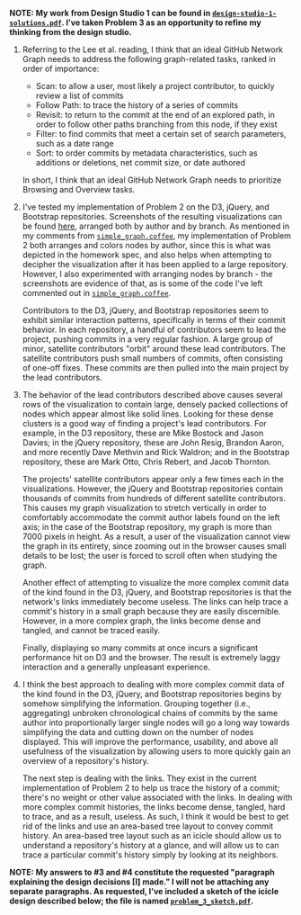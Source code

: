**NOTE: My work from Design Studio 1 can be found in [`design-studio-1-solutions.pdf`](https://github.com/rlucioni/cs171-hw2-lucioni-renzo/blob/master/design-studio-1-solutions.pdf). I've taken Problem 3 as an opportunity to refine my thinking from the design studio.**


1. Referring to the Lee et al. reading, I think that an ideal GitHub Network Graph needs to address the following graph-related tasks, ranked in order of importance:
    - Scan: to allow a user, most likely a project contributor, to quickly review a list of commits
    - Follow Path: to trace the history of a series of commits
    - Revisit: to return to the commit at the end of an explored path, in order to follow other paths branching from this node, if they exist
    - Filter: to find commits that meet a certain set of search parameters, such as a date range
    - Sort: to order commits by metadata characteristics, such as additions or deletions, net commit size, or date authored

    In short, I think that an ideal GitHub Network Graph needs to prioritize Browsing and Overview tasks.


2. I've tested my implementation of Problem 2 on the D3, jQuery, and Bootstrap repositories. Screenshots of the resulting visualizations can be found [here](img/screenshots), arranged both by author and by branch. As mentioned in my comments from [`simple_graph.coffee`](https://github.com/rlucioni/cs171-hw2-lucioni-renzo/blob/master/coffee/simple_graph.coffee), my implementation of Problem 2 both arranges and colors nodes by author, since this is what was depicted in the homework spec, and also helps when attempting to decipher the visualization after it has been applied to a large repository. However, I also experimented with arranging nodes by branch - the screenshots are evidence of that, as is some of the code I've left commented out in [`simple_graph.coffee`](https://github.com/rlucioni/cs171-hw2-lucioni-renzo/blob/master/coffee/simple_graph.coffee).

    Contributors to the D3, jQuery, and Bootstrap repositories seem to exhibit similar interaction patterns, specifically in terms of their commit behavior. In each repository, a handful of contributors seem to lead the project, pushing commits in a very regular fashion. A large group of minor, satellite contributors "orbit" around these lead contributors. The satellite contributors push small numbers of commits, often consisting of one-off fixes. These commits are then pulled into the main project by the lead contributors.


3. The behavior of the lead contributors described above causes several rows of the visualization to contain large, densely packed collections of nodes which appear almost like solid lines. Looking for these dense clusters is a good way of finding a project's lead contributors. For example, in the D3 repository, these are Mike Bostock and Jason Davies; in the jQuery repository, these are John Resig, Brandon Aaron, and more recently Dave Methvin and Rick Waldron; and in the Bootstrap repository, these are Mark Otto, Chris Rebert, and Jacob Thornton.

    The projects' satellite contributors appear only a few times each in the visualizations. However, the jQuery and Bootstrap repositories contain thousands of commits from hundreds of different satellite contributors. This causes my graph visualization to stretch vertically in order to comfortably accommodate the commit author labels found on the left axis; in the case of the Bootstrap repository, my graph is more than 7000 pixels in height. As a result, a user of the visualization cannot view the graph in its entirety, since zooming out in the browser causes small details to be lost; the user is forced to scroll often when studying the graph.

    Another effect of attempting to visualize the more complex commit data of the kind found in the D3, jQuery, and Bootstrap repositories is that the network's links immediately become useless. The links can help trace a commit's history in a small graph because they are easily discernible. However, in a more complex graph, the links become dense and tangled, and cannot be traced easily.

    Finally, displaying so many commits at once incurs a significant performance hit on D3 and the browser. The result is extremely laggy interaction and a generally unpleasant experience.


4. I think the best approach to dealing with more complex commit data of the kind found in the D3, jQuery, and Bootstrap repositories begins by somehow simplifying the information. Grouping together (i.e., aggregating) unbroken chronological chains of commits by the same author into proportionally larger single nodes will go a long way towards simplifying the data and cutting down on the number of nodes displayed. This will improve the performance, usability, and above all usefulness of the visualization by allowing users to more quickly gain an overview of a repository's history.
    
    The next step is dealing with the links. They exist in the current implementation of Problem 2 to help us trace the history of a commit; there's no weight or other value associated with the links. In dealing with more complex commit histories, the links become dense, tangled, hard to trace, and as a result, useless. As such, I think it would be best to get rid of the links and use an area-based tree layout to convey commit history. An area-based tree layout such as an icicle should allow us to understand a repository's history at a glance, and will allow us to can trace a particular commit's history simply by looking at its neighbors.

**NOTE: My answers to #3 and #4 constitute the requested "paragraph explaining the design decisions [I] made." I will not be attaching any separate paragraphs. As requested, I've included a sketch of the icicle design described below; the file is named [`problem_3_sketch.pdf`](https://github.com/rlucioni/cs171-hw2-lucioni-renzo/blob/master/problem_3_sketch.pdf).**
